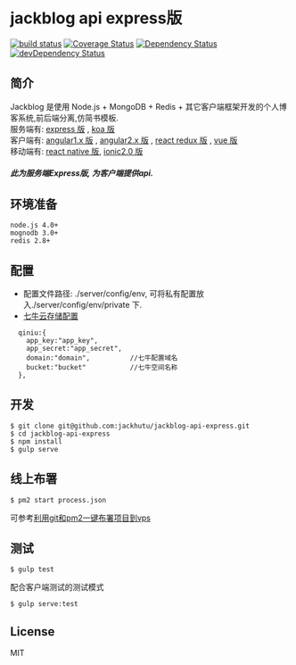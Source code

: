 # jackblog api express版

[![build status][travis-image]][travis-url]
[![Coverage Status][coveralls-image]][coveralls-url]
[![Dependency Status](https://david-dm.org/jackhutu/jackblog-api-express.svg)](https://david-dm.org/jackhutu/jackblog-api-express) 
[![devDependency Status](https://david-dm.org/jackhutu/jackblog-api-express/dev-status.svg)](https://david-dm.org/jackhutu/jackblog-api-express#info=devDependencies)  

[travis-image]: https://travis-ci.org/jackhutu/jackblog-api-express.svg?branch=master
[travis-url]: https://travis-ci.org/jackhutu/jackblog-api-express

[coveralls-image]: https://coveralls.io/repos/jackhutu/jackblog-api-express/badge.svg?branch=master&service=github
[coveralls-url]: https://coveralls.io/github/jackhutu/jackblog-api-express?branch=master

## 简介
Jackblog 是使用 Node.js + MongoDB + Redis + 其它客户端框架开发的个人博客系统,前后端分离,仿简书模板.    
服务端有: [express 版](https://github.com/jackhutu/jackblog-api-express) , [koa 版](https://github.com/jackhutu/jackblog-api-koa)         
客户端有: [angular1.x 版](https://github.com/jackhutu/jackblog-angular1) , [angular2.x 版](https://github.com/jackhutu/jackblog-angular2) , [react redux 版](https://github.com/jackhutu/jackblog-react-redux) , [vue 版](https://github.com/jackhutu/jackblog-vue)    
移动端有: [react native 版](https://github.com/jackhutu/jackblog-react-native-redux), [ionic2.0 版](https://github.com/jackhutu/jackblog-ionic2)  
##### 此为服务端Express版, 为客户端提供api. 

## 环境准备
```
node.js 4.0+
mognodb 3.0+
redis 2.8+
```

## 配置
* 配置文件路径: ./server/config/env, 可将私有配置放入./server/config/env/private 下.
* [七牛云存储配置](https://portal.qiniu.com/signup?code=3lg7fovhjx2ky)  

```
  qiniu:{
    app_key:"app_key",
    app_secret:"app_secret",
    domain:"domain",          //七牛配置域名
    bucket:"bucket"           //七牛空间名称  
  },
```


## 开发
```
$ git clone git@github.com:jackhutu/jackblog-api-express.git
$ cd jackblog-api-express
$ npm install
$ gulp serve
```

## 线上布署
```
$ pm2 start process.json
```
可参考[利用git和pm2一键布署项目到vps](http://jackhu.top/article/55cd8e00c6e998b817a930c7)

## 测试
```
$ gulp test
```
配合客户端测试的测试模式   
 
```
$ gulp serve:test
```

## License
MIT
